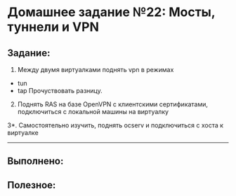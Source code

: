 # **Домашнее задание №22: Мосты, туннели и VPN**

## **Задание:**
1. Между двумя виртуалками поднять vpn в режимах
- tun
- tap
Прочуствовать разницу.

2. Поднять RAS на базе OpenVPN с клиентскими сертификатами, подключиться с локальной машины на виртуалку

3*. Самостоятельно изучить, поднять ocserv и подключиться с хоста к виртуалке

---

## **Выполнено:**


## **Полезное:**

